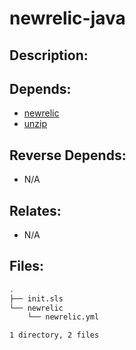 # newrelic-java

## Description:



## Depends:

  -  [newrelic](/salt/newrelic)
  -  [unzip](/salt/unzip)

## Reverse Depends:

  -  N/A

## Relates:

  -  N/A

## Files:

```bash
.
├── init.sls
└── newrelic
    └── newrelic.yml

1 directory, 2 files
```
